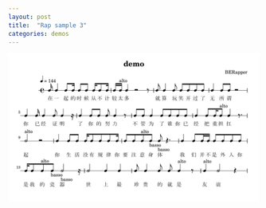 ```yaml
---
layout: post
title:  "Rap sample 3"
categories: demos
---
```

<div style="align: center">
<img src="/public/img/demo3.png" alt="demo" style="zoom:70%;" />
</div>